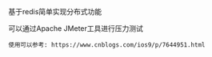 基于redis简单实现分布式功能

可以通过Apache JMeter工具进行压力测试
```
使用可以参考: https://www.cnblogs.com/ios9/p/7644951.html
```
    
    

